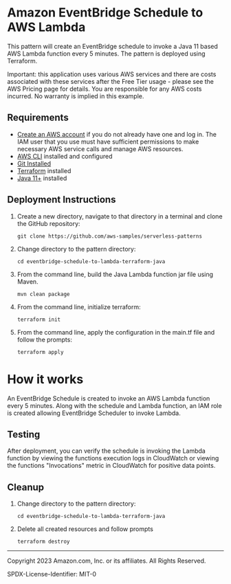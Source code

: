# Amazon EventBridge Schedule to AWS Lambda


This pattern will create an EventBridge schedule to invoke a Java 11 based AWS Lambda function every 5 minutes. The pattern is deployed using Terraform. 

Important: this application uses various AWS services and there are costs associated with these services after the Free Tier usage - please see the AWS Pricing page for details. You are responsible for any AWS costs incurred. No warranty is implied in this example.

## Requirements

* [Create an AWS account](https://portal.aws.amazon.com/gp/aws/developer/registration/index.html) if you do not already have one and log in. The IAM user that you use must have sufficient permissions to make necessary AWS service calls and manage AWS resources.
* [AWS CLI](https://docs.aws.amazon.com/cli/latest/userguide/install-cliv2.html) installed and configured
* [Git Installed](https://git-scm.com/book/en/v2/Getting-Started-Installing-Git)
* [Terraform](https://learn.hashicorp.com/tutorials/terraform/install-cli?in=terraform/aws-get-started) installed
* [Java 11+](https://docs.aws.amazon.com/corretto/latest/corretto-11-ug/downloads-list.html) installed

## Deployment Instructions

1. Create a new directory, navigate to that directory in a terminal and clone the GitHub repository:
    ``` 
    git clone https://github.com/aws-samples/serverless-patterns
    ```
1. Change directory to the pattern directory:
    ```
    cd eventbridge-schedule-to-lambda-terraform-java
    ```
1. From the command line, build the Java Lambda function jar file using Maven. 
   ```
   mvn clean package
   ```    
1. From the command line, initialize terraform:
    ```
    terraform init
    ```
1. From the command line, apply the configuration in the main.tf file and follow the prompts:
    ```
    terraform apply
    ```

# How it works

An EventBridge Schedule is created to invoke an AWS Lambda function every 5 minutes. Along with the schedule and Lambda function, an IAM role is created allowing EventBridge Scheduler to invoke Lambda.

## Testing

After deployment, you can verify the schedule is invoking the Lambda function by viewing the functions execution logs in CloudWatch or viewing the functions "Invocations" metric in CloudWatch for positive data points.

## Cleanup
 
1. Change directory to the pattern directory:
    ```
    cd eventbridge-schedule-to-lambda-terraform-java
    ```
1. Delete all created resources and follow prompts
    ```
    terraform destroy
    ```
----
Copyright 2023 Amazon.com, Inc. or its affiliates. All Rights Reserved.

SPDX-License-Identifier: MIT-0
